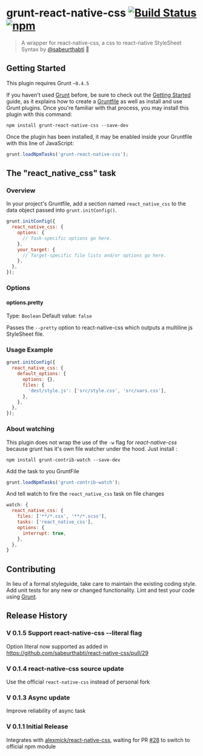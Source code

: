 # grunt-react-native-css [![Build Status](https://travis-ci.org/alexmick/grunt-react-native-css.svg?branch=master)](https://travis-ci.org/alexmick/grunt-react-native-css) [![npm](https://img.shields.io/npm/dt/grunt-react-native-css.svg)](https://www.npmjs.com/package/grunt-react-native-css)

> A wrapper for react-native-css, a css to react-native StyleSheet Syntax by [@sabeurthabti](https://github.com/sabeurthabti/react-native-css) :clap:

## Getting Started
This plugin requires Grunt `~0.4.5`

If you haven't used [Grunt](http://gruntjs.com/) before, be sure to check out the [Getting Started](http://gruntjs.com/getting-started) guide, as it explains how to create a [Gruntfile](http://gruntjs.com/sample-gruntfile) as well as install and use Grunt plugins. Once you're familiar with that process, you may install this plugin with this command:

```shell
npm install grunt-react-native-css --save-dev
```

Once the plugin has been installed, it may be enabled inside your Gruntfile with this line of JavaScript:

```js
grunt.loadNpmTasks('grunt-react-native-css');
```

## The "react_native_css" task

### Overview
In your project's Gruntfile, add a section named `react_native_css` to the data object passed into `grunt.initConfig()`.

```js
grunt.initConfig({
  react_native_css: {
    options: {
      // Task-specific options go here.
    },
    your_target: {
      // Target-specific file lists and/or options go here.
    },
  },
});
```

### Options

#### options.pretty
Type: `Boolean`
Default value: `false`

Passes the `--pretty` option to react-native-css which outputs a multiline js StyleSheet file.


### Usage Example

```js
grunt.initConfig({
  react_native_css: {
    default_options: {
      options: {},
      files: {
        'dest/style.js': ['src/style.css', 'src/vars.css'],
      },
    },
  },
});
```


### About watching

This plugin does not wrap the use of the `-w` flag for _react-native-css_ because grunt has it's own file watcher under the hood. Just install :

```shell
npm install grunt-contrib-watch --save-dev
```

Add the task to you GruntFile

```js
grunt.loadNpmTasks('grunt-contrib-watch');
```

And tell watch to fire the `react_native_css` task on file changes

```js
watch: {
  react_native_css: {
    files: ['**/*.css', '**/*.scss'],
    tasks: ['react_native_css'],
    options: {
      interrupt: true,
    },
  },
}
```


## Contributing
In lieu of a formal styleguide, take care to maintain the existing coding style. Add unit tests for any new or changed functionality. Lint and test your code using [Grunt](http://gruntjs.com/).

## Release History

### V 0.1.5 Support react-native-css --literal flag

Option literal now supported as added in https://github.com/sabeurthabti/react-native-css/pull/29

### V 0.1.4 react-native-css source update

Use the official `react-native-css` instead of personal fork

### V 0.1.3 Async update

Improve reliability of async task

### V 0.1.1 Initial Release

Integrates with [alexmick/react-native-css](https://github.com/alexmick/react-native-css), waiting for PR [#28](https://github.com/sabeurthabti/react-native-css/pull/28) to switch to official npm module

